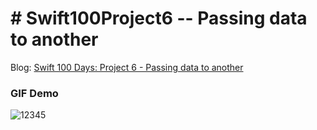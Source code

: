 # # Swift100Project6 -- Passing data to another

[id1]:https://medium.com/@sunnyleeyun/swift-100-days-project-6-tip-calculator-b29f1d6b11d4

Blog: [Swift 100 Days: Project 6 - Passing data to another][id1]

### GIF Demo
![12345](https://user-images.githubusercontent.com/20850892/31861022-30903ce6-b6ea-11e7-85fe-fe0f9b26c9ce.gif)
